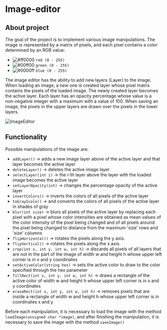 # Image-editor

## About project

The goal of the project is to implement various image manipulations. The image is represented by a matrix of pixels, and each pixel contains a color determined by an RGB value:

- ![#ff0000](https://placehold.co/15x15/f03c15/f03c15.png) `red (0 - 255)`
- ![#00ff00](https://placehold.co/15x15/c5f015/c5f015.png) `green (0 - 255)`
- ![#0000ff](https://placehold.co/15x15/1589F0/1589F0.png) `blue (0 - 255)`

The image editor has the ability to add new layers (Layer) to the image. When loading an image, a new one is created
layer whose pixel matrix contains the pixels of the loaded image. The newly created layer becomes the active layer. Each layer has an opacity percentage whose value is a non-negative integer with a maximum
with a value of 100. When saving an image, the pixels in the upper layers are drawn over the pixels in the lower
layers.

![ImageEditor](https://i.gifer.com/origin/42/422fbb8ad942a5fadf10429802be5d5b_w200.gif)

## Functionality

Possible manipulations of the image are:
- `addLayer()` -> adds a new image layer above of the active layer and that layer becomes the active layer
- `deleteLayer()` -> deletes the active image layer
- `selectLayer(int i)` -> the i-th layer above the layer with the loaded image becomes the active layer
- `setLayerOpacity(int)` -> changes the percentage opacity of the active layer
- `invertColors()` -> inverts the colors of all pixels of the active layer
- `toGrayScale()` -> and converts the colors of all pixels of the active layer in shades of gray
- `blur(int size)` -> blurs all pixels of the active layer by replacing each pixel with a pixel whose color intensities are obtained as mean values
of the color intensity of the pixel being changed and of all pixels around the pixel being changed to distance from the maximum 'size' rows and 'size' columns
- `flipHorizontal()` -> rotates the pixels along the y axis.
- `flipVertical()` -> rotates the pixels along the x axis.
- `crop(int x, int y, int w, int h)` -> discards all pixels of all layers that are not in the part of the image of width w and height h whose upper left corner is in x and y coordinates
- `setActiveColor(string hex)` -> sets the active color to draw to the color specified through the hex parameter
- `fillRect(int x, int y, int w, int h)` -> draws a rectangle of the active color of width w and height h whose upper left corner is in x and y coordinates
- `eraseRect(int x, int y, int w, int h)` -> removes pixels that are inside a rectangle of width w and height h whose upper left corner is in coordinates x and y

Before each manipulation, it is necessary to load the image with the method 
`loadImage(unsigned char *image)`, and after finishing the manipulation, it is necessary to save the image with the method `saveImage()`
